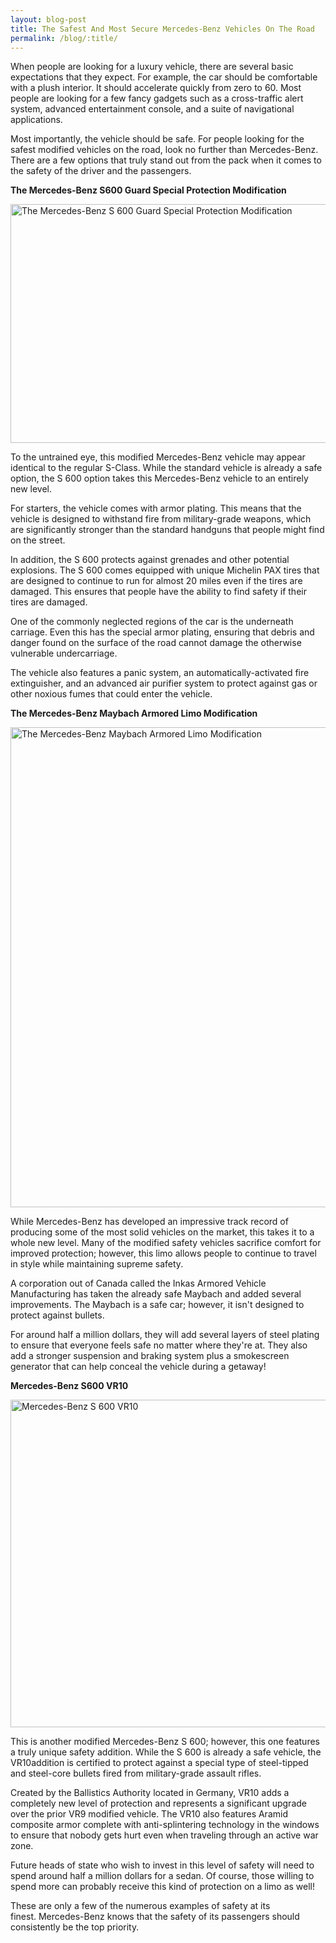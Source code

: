```yaml
---
layout: blog-post
title: The Safest And Most Secure Mercedes-Benz Vehicles On The Road
permalink: /blog/:title/
---
```


<p>When people are looking for a luxury vehicle, there are several basic expectations that they expect. For example, the car should be comfortable with a plush interior. It should accelerate quickly from zero to 60. Most people are looking for a few fancy gadgets such as a cross-traffic alert system, advanced entertainment console, and a suite of navigational applications.</p>

<p>Most importantly, the vehicle should be safe. For people looking for the safest modified vehicles on the road, look no further than Mercedes-Benz. There are a few options that truly stand out from the pack when it comes to the safety of the driver and the passengers.</p>

<p><strong>The Mercedes-Benz S600 Guard Special Protection Modification</strong></p>


<img class="size-full wp-image-1605 aligncenter" src="http://localhost:8888/sbaBK/wp-content/uploads/2017/03/1104-9rpdj9.jpg" alt="The Mercedes-Benz S 600 Guard Special Protection Modification" width="626" height="382" />


<p>To the untrained eye, this modified Mercedes-Benz vehicle may appear identical to the regular S-Class. While the standard vehicle is already a safe option, the S 600 option takes this Mercedes-Benz vehicle to an entirely new level.</p>

<p>For starters, the vehicle comes with armor plating. This means that the vehicle is designed to withstand fire from military-grade weapons, which are significantly stronger than the standard handguns that people might find on the street.</p>

<p>In addition, the S 600 protects against grenades and other potential explosions. The S 600 comes equipped with unique Michelin PAX tires that are designed to continue to run for almost 20 miles even if the tires are damaged. This ensures that people have the ability to find safety if their tires are damaged.</p>

<p>One of the commonly neglected regions of the car is the underneath carriage. Even this has the special armor plating, ensuring that debris and danger found on the surface of the road cannot damage the otherwise vulnerable undercarriage.</p>

<p>The vehicle also features a panic system, an automatically-activated fire extinguisher, and an advanced air purifier system to protect against gas or other noxious fumes that could enter the vehicle.</p>

<p><strong>The Mercedes-Benz Maybach Armored Limo Modification</strong></p>


<img class="size-large wp-image-1606" src="http://localhost:8888/sbaBK/wp-content/uploads/2017/03/1104-g0u2z4-1024x768.jpg" alt="The Mercedes-Benz Maybach Armored Limo Modification" width="1024" height="768" />


<p>While Mercedes-Benz has developed an impressive track record of producing some of the most solid vehicles on the market, this takes it to a whole new level. Many of the modified safety vehicles sacrifice comfort for improved protection; however, this limo allows people to continue to travel in style while maintaining supreme safety.</p>

<p>A corporation out of Canada called the Inkas Armored Vehicle Manufacturing has taken the already safe Maybach and added several improvements. The Maybach is a safe car; however, it isn't designed to protect against bullets.</p>

<p>For around half a million dollars, they will add several layers of steel plating to ensure that everyone feels safe no matter where they're at. They also add a stronger suspension and braking system plus a smokescreen generator that can help conceal the vehicle during a getaway!</p>


<p><strong>Mercedes-Benz S600 VR10</strong></p>


<img class="size-full wp-image-1607" src="http://localhost:8888/sbaBK/wp-content/uploads/2017/03/4236-1f349rs.jpg" alt="Mercedes-Benz S 600 VR10" width="932" height="524" />

<p>This is another modified Mercedes-Benz S 600; however, this one features a truly unique safety addition. While the S 600 is already a safe vehicle, the VR10addition is certified to protect against a special type of steel-tipped and steel-core bullets fired from military-grade assault rifles.</p>

<p>Created by the Ballistics Authority located in Germany, VR10 adds a completely new level of protection and represents a significant upgrade over the prior VR9 modified vehicle. The VR10 also features Aramid composite armor complete with anti-splintering technology in the windows to ensure that nobody gets hurt even when traveling through an active war zone.</p>

<p>Future heads of state who wish to invest in this level of safety will need to spend around half a million dollars for a sedan. Of course, those willing to spend more can probably receive this kind of protection on a limo as well!</p>

<p>These are only a few of the numerous examples of safety at its finest. Mercedes-Benz knows that the safety of its passengers should consistently be the top priority.</p>
